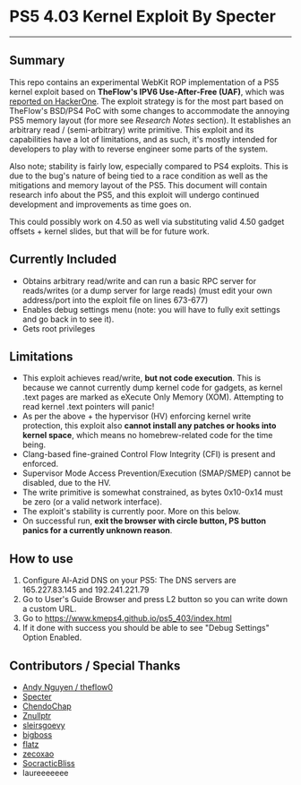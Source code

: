# PS5 4.03 Kernel Exploit By Specter
---
## Summary
This repo contains an experimental WebKit ROP implementation of a PS5 kernel exploit based on **TheFlow's IPV6 Use-After-Free (UAF)**, which was [reported on HackerOne](https://hackerone.com/reports/1441103). The exploit strategy is for the most part based on TheFlow's BSD/PS4 PoC with some changes to accommodate the annoying PS5 memory layout (for more see *Research Notes* section). It establishes an arbitrary read / (semi-arbitrary) write primitive. This exploit and its capabilities have a lot of limitations, and as such, it's mostly intended for developers to play with to reverse engineer some parts of the system.

Also note; stability is fairly low, especially compared to PS4 exploits. This is due to the bug's nature of being tied to a race condition as well as the mitigations and memory layout of the PS5. This document will contain research info about the PS5, and this exploit will undergo continued development and improvements as time goes on.

This could possibly work on 4.50 as well via substituting valid 4.50 gadget offsets + kernel slides, but that will be for future work.



## Currently Included

- Obtains arbitrary read/write and can run a basic RPC server for reads/writes (or a dump server for large reads) (must edit your own address/port into the exploit file on lines 673-677)
- Enables debug settings menu (note: you will have to fully exit settings and go back in to see it).
- Gets root privileges

## Limitations
- This exploit achieves read/write, **but not code execution**. This is because we cannot currently dump kernel code for gadgets, as kernel .text pages are marked as eXecute Only Memory (XOM). Attempting to read kernel .text pointers will panic!
- As per the above + the hypervisor (HV) enforcing kernel write protection, this exploit also **cannot install any patches or hooks into kernel space**, which means no homebrew-related code for the time being.
- Clang-based fine-grained Control Flow Integrity (CFI) is present and enforced.
- Supervisor Mode Access Prevention/Execution (SMAP/SMEP) cannot be disabled, due to the HV.
- The write primitive is somewhat constrained, as bytes 0x10-0x14 must be zero (or a valid network interface).
- The exploit's stability is currently poor. More on this below.
- On successful run, **exit the browser with circle button, PS button panics for a currently unknown reason**.

## How to use

1. Configure Al-Azid DNS on your PS5: The DNS servers are 165.227.83.145 and 192.241.221.79
2. Go to User's Guide Browser and press L2 button so you can write down a custom URL.
3. Go to https://www.kmeps4.github.io/ps5_403/index.html
4. If it done with success you should be able to see "Debug Settings" Option Enabled.

## Contributors / Special Thanks
- [Andy Nguyen / theflow0](https://twitter.com/theflow0)
- [Specter](https://github.com/Cryptogenic)
- [ChendoChap](https://github.com/ChendoChap)
- [Znullptr](https://twitter.com/Znullptr)
- [sleirsgoevy](https://twitter.com/sleirsgoevy)
- [bigboss](https://twitter.com/psxdev)
- [flatz](https://twitter.com/flat_z)
- [zecoxao](https://twitter.com/notzecoxao)
- [SocracticBliss](https://twitter.com/SocraticBliss)
- laureeeeeee



